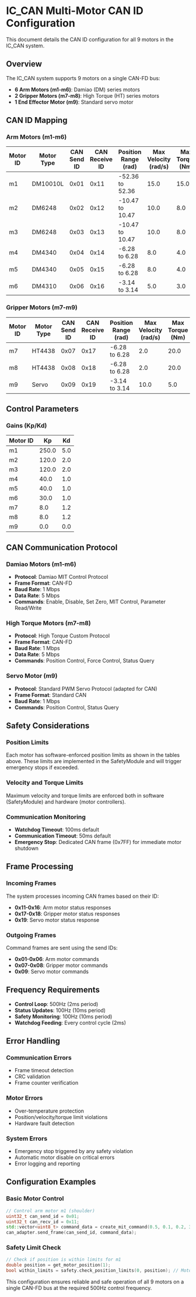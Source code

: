 # IC_CAN Multi-Motor CAN ID Configuration

This document details the CAN ID configuration for all 9 motors in the IC_CAN system.

## Overview

The IC_CAN system supports 9 motors on a single CAN-FD bus:
- **6 Arm Motors (m1-m6)**: Damiao (DM) series motors
- **2 Gripper Motors (m7-m8)**: High Torque (HT) series motors
- **1 End Effector Motor (m9)**: Standard servo motor

## CAN ID Mapping

### Arm Motors (m1-m6)

| Motor ID | Motor Type | CAN Send ID | CAN Receive ID | Position Range (rad) | Max Velocity (rad/s) | Max Torque (Nm) |
|----------|------------|-------------|----------------|---------------------|----------------------|-----------------|
| m1 | DM10010L | 0x01 | 0x11 | -52.36 to 52.36 | 15.0 | 15.0 |
| m2 | DM6248 | 0x02 | 0x12 | -10.47 to 10.47 | 10.0 | 8.0 |
| m3 | DM6248 | 0x03 | 0x13 | -10.47 to 10.47 | 10.0 | 8.0 |
| m4 | DM4340 | 0x04 | 0x14 | -6.28 to 6.28 | 8.0 | 4.0 |
| m5 | DM4340 | 0x05 | 0x15 | -6.28 to 6.28 | 8.0 | 4.0 |
| m6 | DM4310 | 0x06 | 0x16 | -3.14 to 3.14 | 5.0 | 3.0 |

### Gripper Motors (m7-m9)

| Motor ID | Motor Type | CAN Send ID | CAN Receive ID | Position Range (rad) | Max Velocity (rad/s) | Max Torque (Nm) |
|----------|------------|-------------|----------------|---------------------|----------------------|-----------------|
| m7 | HT4438 | 0x07 | 0x17 | -6.28 to 6.28 | 2.0 | 20.0 |
| m8 | HT4438 | 0x08 | 0x18 | -6.28 to 6.28 | 2.0 | 20.0 |
| m9 | Servo | 0x09 | 0x19 | -3.14 to 3.14 | 10.0 | 5.0 |

## Control Parameters

### Gains (Kp/Kd)

| Motor ID | Kp | Kd |
|----------|----|----|
| m1 | 250.0 | 5.0 |
| m2 | 120.0 | 2.0 |
| m3 | 120.0 | 2.0 |
| m4 | 40.0 | 1.0 |
| m5 | 40.0 | 1.0 |
| m6 | 30.0 | 1.0 |
| m7 | 8.0 | 1.2 |
| m8 | 8.0 | 1.2 |
| m9 | 0.0 | 0.0 |

## CAN Communication Protocol

### Damiao Motors (m1-m6)
- **Protocol**: Damiao MIT Control Protocol
- **Frame Format**: CAN-FD
- **Baud Rate**: 1 Mbps
- **Data Rate**: 5 Mbps
- **Commands**: Enable, Disable, Set Zero, MIT Control, Parameter Read/Write

### High Torque Motors (m7-m8)
- **Protocol**: High Torque Custom Protocol
- **Frame Format**: CAN-FD
- **Baud Rate**: 1 Mbps
- **Data Rate**: 5 Mbps
- **Commands**: Position Control, Force Control, Status Query

### Servo Motor (m9)
- **Protocol**: Standard PWM Servo Protocol (adapted for CAN)
- **Frame Format**: Standard CAN
- **Baud Rate**: 1 Mbps
- **Commands**: Position Control, Status Query

## Safety Considerations

### Position Limits
Each motor has software-enforced position limits as shown in the tables above. These limits are implemented in the SafetyModule and will trigger emergency stops if exceeded.

### Velocity and Torque Limits
Maximum velocity and torque limits are enforced both in software (SafetyModule) and hardware (motor controllers).

### Communication Monitoring
- **Watchdog Timeout**: 100ms default
- **Communication Timeout**: 50ms default
- **Emergency Stop**: Dedicated CAN frame (0x7FF) for immediate motor shutdown

## Frame Processing

### Incoming Frames
The system processes incoming CAN frames based on their ID:
- **0x11-0x16**: Arm motor status responses
- **0x17-0x18**: Gripper motor status responses
- **0x19**: Servo motor status response

### Outgoing Frames
Command frames are sent using the send IDs:
- **0x01-0x06**: Arm motor commands
- **0x07-0x08**: Gripper motor commands
- **0x09**: Servo motor commands

## Frequency Requirements

- **Control Loop**: 500Hz (2ms period)
- **Status Updates**: 100Hz (10ms period)
- **Safety Monitoring**: 100Hz (10ms period)
- **Watchdog Feeding**: Every control cycle (2ms)

## Error Handling

### Communication Errors
- Frame timeout detection
- CRC validation
- Frame counter verification

### Motor Errors
- Over-temperature protection
- Position/velocity/torque limit violations
- Hardware fault detection

### System Errors
- Emergency stop triggered by any safety violation
- Automatic motor disable on critical errors
- Error logging and reporting

## Configuration Examples

### Basic Motor Control
```cpp
// Control arm motor m1 (shoulder)
uint32_t can_send_id = 0x01;
uint32_t can_recv_id = 0x11;
std::vector<uint8_t> command_data = create_mit_command(0.5, 0.1, 0.2, 30.0, 1.5);
can_adapter.send_frame(can_send_id, command_data);
```

### Safety Limit Check
```cpp
// Check if position is within limits for m1
double position = get_motor_position(1);
bool within_limits = safety.check_position_limits(0, position); // Motor index 0 = m1
```

This configuration ensures reliable and safe operation of all 9 motors on a single CAN-FD bus at the required 500Hz control frequency.